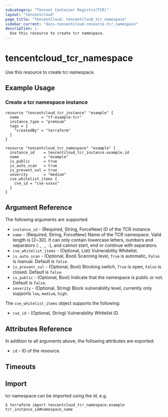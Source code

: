 ```yaml
---
subcategory: "Tencent Container Registry(TCR)"
layout: "tencentcloud"
page_title: "TencentCloud: tencentcloud_tcr_namespace"
sidebar_current: "docs-tencentcloud-resource-tcr_namespace"
description: |-
  Use this resource to create tcr namespace.
---
```


# tencentcloud_tcr_namespace

Use this resource to create tcr namespace.

## Example Usage

### Create a tcr namespace instance

```hcl
resource "tencentcloud_tcr_instance" "example" {
  name          = "tf-example-tcr"
  instance_type = "premium"
  tags = {
    "createdBy" = "terraform"
  }
}

resource "tencentcloud_tcr_namespace" "example" {
  instance_id    = tencentcloud_tcr_instance.example.id
  name           = "example"
  is_public      = true
  is_auto_scan   = true
  is_prevent_vul = true
  severity       = "medium"
  cve_whitelist_items {
    cve_id = "cve-xxxxx"
  }
}
```

## Argument Reference

The following arguments are supported:

* `instance_id` - (Required, String, ForceNew) ID of the TCR instance.
* `name` - (Required, String, ForceNew) Name of the TCR namespace. Valid length is [2~30]. It can only contain lowercase letters, numbers and separators (`.`, `_`, `-`), and cannot start, end or continue with separators.
* `cve_whitelist_items` - (Optional, List) Vulnerability Whitelist.
* `is_auto_scan` - (Optional, Bool) Scanning level, `True` is automatic, `False` is manual. Default is `false`.
* `is_prevent_vul` - (Optional, Bool) Blocking switch, `True` is open, `False` is closed. Default is `false`.
* `is_public` - (Optional, Bool) Indicate that the namespace is public or not. Default is `false`.
* `severity` - (Optional, String) Block vulnerability level, currently only supports `low`, `medium`, `high`.

The `cve_whitelist_items` object supports the following:

* `cve_id` - (Optional, String) Vulnerability Whitelist ID.

## Attributes Reference

In addition to all arguments above, the following attributes are exported:

* `id` - ID of the resource.



## Timeouts

<no value>


## Import

tcr namespace can be imported using the id, e.g.

```
$ terraform import tencentcloud_tcr_namespace.example tcr_instance_id#namespace_name
```


